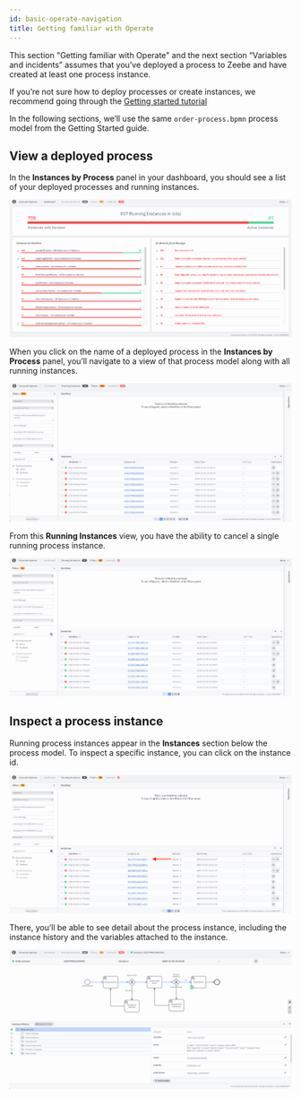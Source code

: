 ```yaml
---
id: basic-operate-navigation
title: Getting familiar with Operate
---
```


This section "Getting familiar with Operate" and the next section “Variables and incidents” assumes that you’ve deployed a process to Zeebe and have created at least one process instance. 

If you’re not sure how to deploy processes or create instances, we recommend going through the [Getting started tutorial](./guides/getting-started/model-your-first-process.md)

In the following sections, we’ll use the same `order-process.bpmn` process model from the Getting Started guide. 

## View a deployed process

In the **Instances by Process** panel in your dashboard, you should see a list of your deployed processes and running instances. 

![operate-view-process](../img/operate-introduction_light.png)

When you click on the name of a deployed process in the **Instances by Process** panel, you’ll navigate to a view of that process model along with all running instances.

![operate-view-process](./img/operate-view-process_light.png)

From this **Running Instances** view, you have the ability to cancel a single running process instance. 

![operate-cancel-process-instance](./img/operate-view-process-cancel_light.png)

## Inspect a process instance

Running process instances appear in the **Instances** section below the process model. To inspect a specific instance, you can click on the instance id. 

![operate-inspect-instance](./img/operate-process-instance-id_light.png)

There, you’ll be able to see detail about the process instance, including the instance history and the variables attached to the instance. 

![operate-view-instance-detail](./img/operate-view-instance-detail_light.png)


